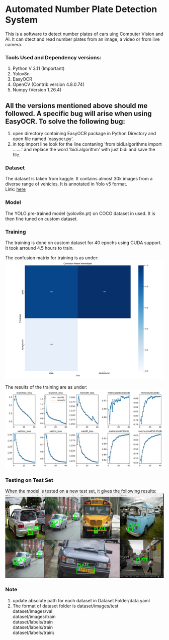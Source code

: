 # Automated Number Plate Detection System
This is a software to detect number plates of cars uing Computer Vision and AI. It can dtect and read number plates from an image, a video or from live camera.

### Tools Used and Dependency versions:
1. Python V 3.11 (Important)
2. Yolov8n
3. EasyOCR
4. OpenCV (Contrib version 4.8.0.74)
5. Numpy (Version 1.26.4)

## All the versions mentioned above should me followed. A specific bug will arise when using EasyOCR. To solve the following bug:
 1. open directory containing EasyOCR package in Python Directory and open file named 'easyocr.py'.
 2. in top import line look for the line contaning 'from bidi.algorithms import .......' and replace the word 'bidi.algorithm' with just bidi and save the file.


### Dataset
The dataset is taken from kaggle. It contains almost 30k images from a diverse range of vehicles. It is annotated in Yolo v5 format.\
Link: [here](https://www.kaggle.com/datasets/abrahman97/number-plate-recognition-dataset)

### Model
The YOLO pre-trained model (yolov8n.pt) on COCO dataset in used. It is then fine tuned on custom dataset.

### Training 
The training is done on custom dataset for 40 epochs using CUDA support. It took arround 4.5 hours to train. 

The confusion matrix for training is as under:
![matrix](https://github.com/ahsanirfan961/Automated-Number-Plate-Detection---YOLOv8---EasyOCR/blob/main/runs/detect/train%20-%20dataset%201%20---%2040%20epoch/confusion_matrix_normalized.png)

The results of the training are as under:
![results](https://github.com/ahsanirfan961/Automated-Number-Plate-Detection---YOLOv8---EasyOCR/blob/main/runs/detect/train%20-%20dataset%201%20---%2040%20epoch/results.png)

### Testing on Test Set
When the model is tested on a new test set, it gives the following results:
![test set results](https://github.com/ahsanirfan961/Automated-Number-Plate-Detection---YOLOv8---EasyOCR/blob/main/runs/detect/test%20-%20dataset%201%20---%2040%20epoch/predict%201.png)


### Note
1. update absolute path for each dataset in Dataset Folder/data.yaml
2. The format of dataset folder is dataset/images/test\
                                   dataset/images/val\
                                   dataset/images/train\
                                   dataset/labels/train\
                                   dataset/labels/train\
                                   dataset/labels/train\
